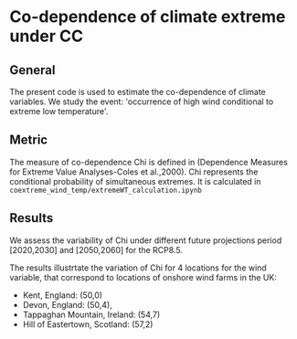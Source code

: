 # Co-dependence of climate extreme under CC

## General
The present code is used to estimate the co-dependence of climate variables.
We study the event: 'occurrence of high wind conditional to extreme low temperature'.


## Metric
The measure of co-dependence Chi is defined in (Dependence Measures for Extreme Value Analyses-Coles et al.,2000).
Chi represents the conditional probability of simultaneous extremes. It is calculated in `coextreme_wind_temp/extremeWT_calculation.ipynb`


## Results
We assess the variability of Chi under different future projections period [2020,2030] and [2050,2060] for the RCP8.5.

The results illustrtate the variation of Chi for 4 locations for the wind variable, that correspond to locations of onshore wind farms in the UK:
- Kent, England: (50,0)
- Devon, England: (50,4),
- Tappaghan Mountain, Ireland: (54,7)
- Hill of Eastertown, Scotland: (57,2)
